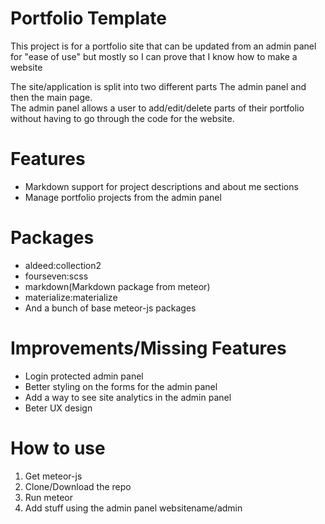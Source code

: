 # Portfolio Template 
This project is for a portfolio site that can be updated from an admin panel for "ease of use" but mostly so I can prove that I know how to make a website
  
The site/application is split into two different parts The admin panel and then the main page.  
The admin panel allows a user to add/edit/delete parts of their portfolio without having to go through the code for the website.
# Features  
* Markdown support for project descriptions and about me sections  
* Manage portfolio projects from the admin panel 
# Packages 
* aldeed:collection2 
* fourseven:scss
* markdown(Markdown package from meteor)  
* materialize:materialize 
* And a bunch of base meteor-js packages
# Improvements/Missing Features 
* Login protected admin panel 
* Better styling on the forms for the admin panel 
* Add a way to see site analytics in the admin panel
* Beter UX design
# How to use
1. Get meteor-js 
2. Clone/Download the repo 
3. Run meteor 
4. Add stuff using the admin panel websitename/admin 

